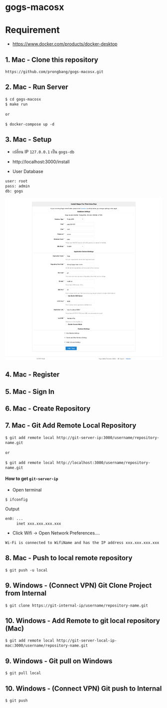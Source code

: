 # gogs-macosx

# Requirement

- https://www.docker.com/products/docker-desktop


## 1. Mac - Clone this repository

```
https://github.com/prongbang/gogs-macosx.git
```

## 2. Mac - Run Server

```
$ cd gogs-macosx
$ make run

or

$ docker-compose up -d
```

## 3. Mac - Setup

- เปลี่ยน IP `127.0.0.1` เป็น `gogs-db` 

- http://localhost:3000/install

- User Database
```
user: root
pass: admin
db: gogs
```

![Screenshot png](screenshot/setup.png)

## 4. Mac - Register

## 5. Mac - Sign In

## 6. Mac - Create Repository

## 7. Mac - Git Add Remote Local Repository

```
$ git add remote local http://git-server-ip:3000/username/repository-name.git

or

$ git add remote local http://localhost:3000/username/repository-name.git
```

#### How to get `git-server-ip`

- Open terminal

```
$ ifconfig
```

Output 

```
en0: ...
     inet xxx.xxx.xxx.xxx
```

- Click Wifi -> Open Network Preferences....

```
Wi-Fi is connected to WifiName and has the IP address xxx.xxx.xxx.xxx
```

## 8. Mac - Push to local remote repository

```
$ git push -u local
```

## 9. Windows - (Connect VPN) Git Clone Project from Internal 

```
$ git clone https://git-internal-ip/username/repository-name.git
```

## 10. Windows - Add Remote to git local repository (Mac)

```
$ git add remote local http://git-server-local-ip-mac:3000/username/repository-name.git
```

## 9. Windows - Git pull on Windows

```
$ git pull local
```

## 10. Windows - (Connect VPN) Git push to Internal

```
$ git push
```
